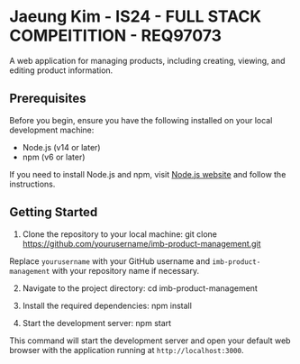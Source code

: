 # Jaeung Kim - IS24 - FULL STACK COMPEITITION - REQ97073

A web application for managing products, including creating, viewing, and editing product information.

## Prerequisites

Before you begin, ensure you have the following installed on your local development machine:

- Node.js (v14 or later)
- npm (v6 or later)

If you need to install Node.js and npm, visit [Node.js website](https://nodejs.org/) and follow the instructions.

## Getting Started

1. Clone the repository to your local machine:
git clone https://github.com/yourusername/imb-product-management.git

Replace `yourusername` with your GitHub username and `imb-product-management` with your repository name if necessary.

2. Navigate to the project directory:
cd imb-product-management

3. Install the required dependencies:
npm install


4. Start the development server:
npm start

This command will start the development server and open your default web browser with the application running at `http://localhost:3000`.

